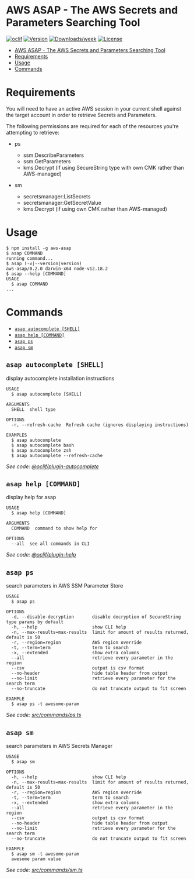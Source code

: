 # AWS ASAP - The AWS Secrets and Parameters Searching Tool

[![oclif](https://img.shields.io/badge/cli-oclif-brightgreen.svg)](https://oclif.io)
[![Version](https://img.shields.io/npm/v/aws-asap.svg)](https://npmjs.org/package/aws-asap)
[![Downloads/week](https://img.shields.io/npm/dw/aws-asap.svg)](https://npmjs.org/package/aws-asap)
[![License](https://img.shields.io/npm/l/aws-asap.svg)](https://github.com/ljones92/mit/blob/master/package.json)

<!-- toc -->
* [AWS ASAP - The AWS Secrets and Parameters Searching Tool](#aws-asap---the-aws-secrets-and-parameters-searching-tool)
* [Requirements](#requirements)
* [Usage](#usage)
* [Commands](#commands)
<!-- tocstop -->

# Requirements

You will need to have an active AWS session in your current shell against the target account in order to retrieve Secrets and Parameters.

The following permissions are required for each of the resources you're attempting to retrieve:

* ps
  * ssm:DescribeParameters
  * ssm:GetParameters
  * kms:Decrypt (if using SecureString type with own CMK rather than AWS-managed)

* sm
  * secretsmanager:ListSecrets
  * secretsmanager:GetSecretValue
  * kms:Decrypt (if using own CMK rather than AWS-managed)

# Usage

<!-- usage -->
```sh-session
$ npm install -g aws-asap
$ asap COMMAND
running command...
$ asap (-v|--version|version)
aws-asap/0.2.0 darwin-x64 node-v12.18.2
$ asap --help [COMMAND]
USAGE
  $ asap COMMAND
...
```
<!-- usagestop -->

# Commands

<!-- commands -->
* [`asap autocomplete [SHELL]`](#asap-autocomplete-shell)
* [`asap help [COMMAND]`](#asap-help-command)
* [`asap ps`](#asap-ps)
* [`asap sm`](#asap-sm)

## `asap autocomplete [SHELL]`

display autocomplete installation instructions

```
USAGE
  $ asap autocomplete [SHELL]

ARGUMENTS
  SHELL  shell type

OPTIONS
  -r, --refresh-cache  Refresh cache (ignores displaying instructions)

EXAMPLES
  $ asap autocomplete
  $ asap autocomplete bash
  $ asap autocomplete zsh
  $ asap autocomplete --refresh-cache
```

_See code: [@oclif/plugin-autocomplete](https://github.com/oclif/plugin-autocomplete/blob/v0.2.0/src/commands/autocomplete/index.ts)_

## `asap help [COMMAND]`

display help for asap

```
USAGE
  $ asap help [COMMAND]

ARGUMENTS
  COMMAND  command to show help for

OPTIONS
  --all  see all commands in CLI
```

_See code: [@oclif/plugin-help](https://github.com/oclif/plugin-help/blob/v3.1.0/src/commands/help.ts)_

## `asap ps`

search parameters in AWS SSM Parameter Store

```
USAGE
  $ asap ps

OPTIONS
  -d, --disable-decryption       disable decryption of SecureString type params by default
  -h, --help                     show CLI help
  -n, --max-results=max-results  limit for amount of results returned, default is 50
  -r, --region=region            AWS region override
  -t, --term=term                term to search
  -x, --extended                 show extra columns
  --all                          retrieve every parameter in the region
  --csv                          output is csv format
  --no-header                    hide table header from output
  --no-limit                     retrieve every parameter for the search term
  --no-truncate                  do not truncate output to fit screen

EXAMPLE
  $ asap ps -t awesome-param
```

_See code: [src/commands/ps.ts](https://github.com/ljones92/aws-asap/blob/v0.2.0/src/commands/ps.ts)_

## `asap sm`

search parameters in AWS Secrets Manager

```
USAGE
  $ asap sm

OPTIONS
  -h, --help                     show CLI help
  -n, --max-results=max-results  limit for amount of results returned, default is 50
  -r, --region=region            AWS region override
  -t, --term=term                term to search
  -x, --extended                 show extra columns
  --all                          retrieve every parameter in the region
  --csv                          output is csv format
  --no-header                    hide table header from output
  --no-limit                     retrieve every parameter for the search term
  --no-truncate                  do not truncate output to fit screen

EXAMPLE
  $ asap sm -t awesome-param
  awesome param value
```

_See code: [src/commands/sm.ts](https://github.com/ljones92/aws-asap/blob/v0.2.0/src/commands/sm.ts)_
<!-- commandsstop -->
